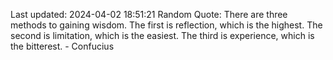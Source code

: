 Last updated: 2024-04-02 18:51:21
Random Quote: There are three methods to gaining wisdom. The first is reflection, which is the highest. The second is limitation, which is the easiest. The third is experience, which is the bitterest. - Confucius
